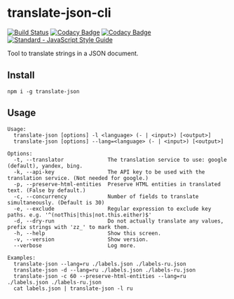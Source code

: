 translate-json-cli
=====

[![Build Status](https://travis-ci.org/LukeChannings/translate-json.svg?branch=master)](https://travis-ci.org/LukeChannings/translate-json)
[![Codacy Badge](https://api.codacy.com/project/badge/Grade/26ac757ea8cd4e64952b6527b3180c91)](https://www.codacy.com/app/app42740794/translate-json?utm_source=github.com&amp;utm_medium=referral&amp;utm_content=LukeChannings/translate-json&amp;utm_campaign=Badge_Grade)
[![Codacy Badge](https://api.codacy.com/project/badge/Coverage/26ac757ea8cd4e64952b6527b3180c91)](https://www.codacy.com/app/app42740794/translate-json?utm_source=github.com&amp;utm_medium=referral&amp;utm_content=LukeChannings/translate-json&amp;utm_campaign=Badge_Coverage)
[![Standard - JavaScript Style Guide](https://img.shields.io/badge/code_style-standard-brightgreen.svg)](http://standardjs.com/)

Tool to translate strings in a JSON document.

## Install

    npm i -g translate-json

## Usage

    Usage:
      translate-json [options] -l <language> (- | <input>) [<output>]
      translate-json [options] --lang=<language> (- | <input>) [<output>]

    Options:
      -t, --translator              The translation service to use: google (default), yandex, bing.
      -k, --api-key                 The API key to be used with the translation service. (Not needed for google.)
      -p, --preserve-html-entities  Preserve HTML entities in translated text. (False by default.)
      -c, --concurrency             Number of fields to translate simultaneously. (Default is 30)
      -e, --exclude                 Regular expression to exclude key paths. e.g. '^(notThis|this|not.this.either)$'
      -d, --dry-run                 Do not actually translate any values, prefix strings with 'zz_' to mark them.
      -h, --help                    Show this screen.
      -v, --version                 Show version.
      --verbose                     Log more.

    Examples:
      translate-json --lang=ru ./labels.json ./labels-ru.json
      translate-json -d --lang=ru ./labels.json ./labels-ru.json
      translate-json -c 60 --preserve-html-entities --lang=ru ./labels.json ./labels-ru.json
      cat labels.json | translate-json -l ru
